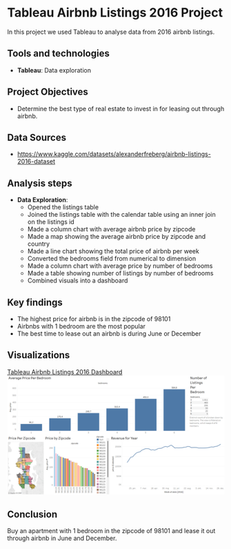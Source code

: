 # Tableau Airbnb Listings 2016 Project
In this project we used Tableau to analyse data from 2016 airbnb listings.

## Tools and technologies
- **Tableau**: Data exploration

## Project Objectives
- Determine the best type of real estate to invest in for leasing out through airbnb.

## Data Sources
- https://www.kaggle.com/datasets/alexanderfreberg/airbnb-listings-2016-dataset
  
## Analysis steps
- **Data Exploration**:
  - Opened the listings table
  - Joined the listings table with the calendar table using an inner join on the listings id
  - Made a column chart with average airbnb price by zipcode
  - Made a map showing the average airbnb price by zipcode and country
  - Made a line chart showing the total price of airbnb per week
  - Converted the bedrooms field from numerical to dimension
  - Made a column chart with average price by number of bedrooms
  - Made a table showing number of listings by number of bedrooms
  - Combined visuals into a dashboard

## Key findings
- The highest price for airbnb is in the zipcode of 98101
- Airbnbs with 1 bedroom are the most popular
- The best time to lease out an airbnb is during June or December

## Visualizations
[Tableau Airbnb Listings 2016 Dashboard](https://public.tableau.com/app/profile/lucas.hoff.schmidt/viz/airbnb_listings_2016_project/Dashboard1?publish=yes)
![Tableau Airbnb Listings 2016 Dashboard Image](airbnb_listings_2016_dashboard.png)

## Conclusion
Buy an apartment with 1 bedroom in the zipcode of 98101 and lease it out through airbnb in June and December. 
